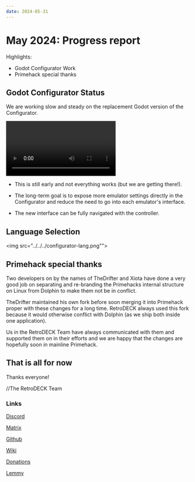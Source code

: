 ```yaml
---
date: 2024-05-31
---
```


# May 2024: Progress report

Highlights:

- Godot Configurator Work
- Primehack special thanks

<!-- more -->

## Godot Configurator Status

We are working slow and steady on the replacement Godot version of the Configurator.

![type:video](configurator-godot.webm)

- This is still early and not everything works (but we are getting there!).

- The long-term goal is to expose more emulator settings directly in the Configurator and reduce the need to go into each emulator's interface.

- The new interface can be fully navigated with the controller.


## Language Selection

<img src="../../../configurator-lang.png"">


## Primehack special thanks

Two developers on by the names of TheDrifter and Xiota have done a very good job on separating and re-branding the Primehacks internal structure on Linux from Dolphin to make them not be in conflict.

TheDrifter maintained his own fork before soon merging it into Primehack proper with these changes for a long time. RetroDECK always used this fork because it would otherwise conflict with Dolphin (as we ship both inside one application).

Us in the RetroDECK Team have always communicated with them and supported them on in their efforts and we are happy that the changes are hopefully soon in mainline Primehack.


## That is all for now

Thanks everyone!

//The RetroDECK Team

### Links

[Discord](https://discord.gg/WDc5C9YWMx)

[Matrix](https://matrix.to/#/#retrodeck:matrix.org)

[Github](https://github.com/XargonWan/RetroDECK)

[Wiki](https://github.com/XargonWan/RetroDECK/wiki)

[Donations](https://retrodeck.readthedocs.io/en/latest/wiki_about/donations-licenses/)

[Lemmy](https://lemmy.zip/c/retrodeck)<br/>
